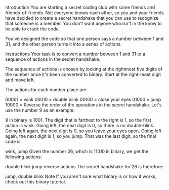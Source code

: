 ntroduction
You are starting a secret coding club with some friends and friends-of-friends. Not everyone knows each other, so you and your friends have decided to create a secret handshake that you can use to recognize that someone is a member. You don't want anyone who isn't in the know to be able to crack the code.

You've designed the code so that one person says a number between 1 and 31, and the other person turns it into a series of actions.

Instructions
Your task is to convert a number between 1 and 31 to a sequence of actions in the secret handshake.

The sequence of actions is chosen by looking at the rightmost five digits of the number once it's been converted to binary. Start at the right-most digit and move left.

The actions for each number place are:

00001 = wink
00010 = double blink
00100 = close your eyes
01000 = jump
10000 = Reverse the order of the operations in the secret handshake.
Let's use the number 9 as an example:

9 in binary is 1001.
The digit that is farthest to the right is 1, so the first action is wink.
Going left, the next digit is 0, so there is no double-blink.
Going left again, the next digit is 0, so you leave your eyes open.
Going left again, the next digit is 1, so you jump.
That was the last digit, so the final code is:

wink, jump
Given the number 26, which is 11010 in binary, we get the following actions:

double blink
jump
reverse actions
The secret handshake for 26 is therefore:

jump, double blink
Note
If you aren't sure what binary is or how it works, check out this binary tutorial.